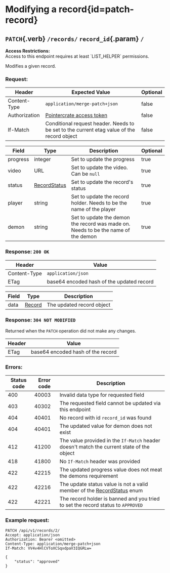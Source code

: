 <div class='panel fade js-scroll-anim' data-anim='fade'>

# Modifying a record{id=patch-record}

## `PATCH`{.verb} `/records/` `record_id`{.param} `/`

<div class='info-yellow'>
<b>Access Restrictions:</b><br>
Access to this endpoint requires at least `LIST_HELPER` permissions.
</div>

Modifies a given record.

### Request:

| Header        | Expected Value                                                                             | Optional |
| ------------- | ------------------------------------------------------------------------------------------ | -------- |
| Content-Type  | `application/merge-patch+json`                                                             | false    |
| Authorization | [Pointercrate access token](/documentation/#access-tokens)                                 | false    |
| If-Match      | Conditional request header. Needs to be set to the current etag value of the record object | false    |

| Field    | Type                           | Description                                                                       | Optional |
| -------- | ------------------------------ | --------------------------------------------------------------------------------- | -------- |
| progress | integer                        | Set to update the progress                                                        | true     |
| video    | URL                            | Set to update the video. Can be `null`                                            | true     |
| status   | [RecordStatus](#record-status) | Set to update the record's status                                                 | true     |
| player   | string                         | Set to update the record holder. Needs to be the name of the player               | true     |
| demon    | string                         | Set to update the demon the record was made on. Needs to be the name of the demon | true     |

### Response: `200 OK`

| Header       | Value                                     |
| ------------ | ----------------------------------------- |
| Content-Type | `application/json`                        |
| ETag         | base64 encoded hash of the updated record |

| Field | Type                                     | Description               |
| ----- | ---------------------------------------- | ------------------------- |
| data  | [Record](/documentation/objects/#record) | The updated record object |

### Response: `304 NOT MODIFIED`

Returned when the `PATCH` operation did not make any changes.

| Header | Value                             |
| ------ | --------------------------------- |
| ETag   | base64 encoded hash of the record |

### Errors:

| Status code | Error code | Description                                                                                                     |
| ----------- | ---------- | --------------------------------------------------------------------------------------------------------------- |
| 400         | 40003      | Invalid data type for requested field                                                                           |
| 403         | 40302      | The requested field cannot be updated via this endpoint                                                         |
| 404         | 40401      | No record with id `record_id` was found                                                                         |
| 404         | 40401      | The updated value for demon does not exist                                                                      |
| 412         | 41200      | The value provided in the `If-Match` header doesn't match the current state of the object                       |
| 418         | 41800      | No `If-Match` header was provided                                                                               |
| 422         | 42215      | The updated progress value does not meat the demons requirement                                                 |
| 422         | 42216      | The update status value is not a valid member of the [RecordStatus](/documentation/objects/#record-status) enum |
| 422         | 42221      | The record holder is banned and you tried to set the record status to `APPROVED`                                |

### Example request:

```
PATCH /api/v1/records/2/
Accept: application/json
Authorization: Bearer <omitted>
Content-Type: application/merge-patch+json
If-Match: VV4v4HlCVToXCSqxdpaV3IQGRLw=

{
    "status": "approved"
}
```

</div>
